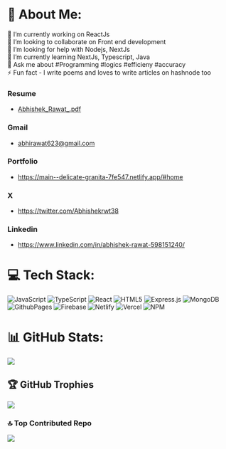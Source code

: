 # 💫 About Me:
🔭 I’m currently working on ReactJs <br>👯 I’m looking to collaborate on Front end development <br>🤝 I’m looking for help with Nodejs, NextJs<br>🌱 I’m currently learning NextJs, Typescript, Java<br>💬 Ask me about #Programming #logics #efficieny #accuracy<br>⚡ Fun fact - I write poems and loves to write articles on hashnode too

### Resume  
- [Abhishek_Rawat_.pdf](https://github.com/Abhirawat623/Abhirawat623/files/14042479/Abhishek_Rawat_.pdf)

  
### Gmail
- abhirawat623@gmail.com
  
### Portfolio
- https://main--delicate-granita-7fe547.netlify.app/#home
  
### X
- https://twitter.com/Abhishekrwt38
  
### Linkedin
- https://www.linkedin.com/in/abhishek-rawat-598151240/


# 💻 Tech Stack:
![JavaScript](https://img.shields.io/badge/javascript-%23323330.svg?style=for-the-badge&logo=javascript&logoColor=%23F7DF1E) ![TypeScript](https://img.shields.io/badge/typescript-%23323330.svg?style=for-the-badge&logo=typescript&logoColor=%23F7DF1E) ![React](https://img.shields.io/badge/react-%2320232a.svg?style=for-the-badge&logo=react&logoColor=%2361DAFB) ![HTML5](https://img.shields.io/badge/html5-%23E34F26.svg?style=for-the-badge&logo=html5&logoColor=white) ![Express.js](https://img.shields.io/badge/express.js-%23404d59.svg?style=for-the-badge&logo=express&logoColor=%2361DAFB) ![MongoDB](https://img.shields.io/badge/MongoDB-%234ea94b.svg?style=for-the-badge&logo=mongodb&logoColor=white) ![GithubPages](https://img.shields.io/badge/github%20pages-121013?style=for-the-badge&logo=github&logoColor=white) ![Firebase](https://img.shields.io/badge/firebase-%23039BE5.svg?style=for-the-badge&logo=firebase) ![Netlify](https://img.shields.io/badge/netlify-%23000000.svg?style=for-the-badge&logo=netlify&logoColor=#00C7B7) ![Vercel](https://img.shields.io/badge/vercel-%23000000.svg?style=for-the-badge&logo=vercel&logoColor=white) ![NPM](https://img.shields.io/badge/NPM-%23CB3837.svg?style=for-the-badge&logo=npm&logoColor=white)
# 📊 GitHub Stats:
![](https://github-readme-stats.vercel.app/api/top-langs/?username=abhirawat623&theme=swift&hide_border=false&include_all_commits=true&count_private=false&layout=compact)

## 🏆 GitHub Trophies
![](https://github-profile-trophy.vercel.app/?username=abhirawat623&theme=darkhub&no-frame=false&no-bg=false&margin-w=4)

### 🔝 Top Contributed Repo
![](https://github-contributor-stats.vercel.app/api?username=abhirawat623&limit=5&theme=nord&combine_all_yearly_contributions=true)



<!-- Proudly created with GPRM ( https://gprm.itsvg.in ) -->

